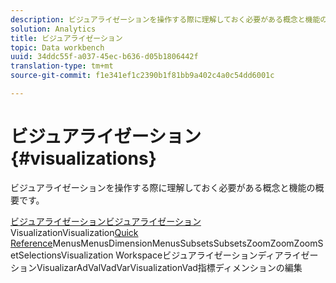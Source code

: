 ```yaml
---
description: ビジュアライゼーションを操作する際に理解しておく必要がある概念と機能の概要です。
solution: Analytics
title: ビジュアライゼーション
topic: Data workbench
uuid: 34ddc55f-a037-45ec-b636-d05b1806442f
translation-type: tm+mt
source-git-commit: f1e341ef1c2390b1f81bb9a402c4a0c54dd6001c

---
```



# ビジュアライゼーション{#visualizations}

ビジュアライゼーションを操作する際に理解しておく必要がある概念と機能の概要です。

[ビジュアライゼーションビジュアライゼーション](https://docs.adobe.com/content/help/en/data-workbench/using/client/visualizations/c-open-vis.html)VisualizationVisualization[Quick Reference](https://docs.adobe.com/content/help/en/data-workbench/using/client/visualizations/c-qk-ref.html)Menus[](https://docs.adobe.com/content/help/en/data-workbench/using/client/visualizations/make-selections/c-sel-vis.html)[](https://docs.adobe.com/content/help/en/data-workbench/using/client/visualizations/c-ustd-benchmks.html)[](https://docs.adobe.com/content/help/en/data-workbench/using/client/visualizations/c-met-dim-menus.html)[](https://docs.adobe.com/content/help/en/data-workbench/using/client/visualizations/subsets/c-wk-subsets.html)[](https://docs.adobe.com/content/help/en/data-workbench/using/client/visualizations/c-zoom-vis.html)[](https://docs.adobe.com/content/help/en/data-workbench/using/client/visualizations/c-call-wkspc.html)[](https://docs.adobe.com/content/help/en/data-workbench/using/client/visualizations/c-present-layer.html)[](https://docs.adobe.com/content/help/en/data-workbench/using/client/visualizations/c-bookmark-about.html)[](https://docs.adobe.com/content/help/en/data-workbench/using/client/visualizations/dwb-create-metricdim.html)MenusDimensionMenusSubsetsSubsetsZoomZoomZoomSetSelectionsVisualization WorkspaceビジュアライゼーションディアライゼーションVisualizarAdValVadVarVisualizationVad指標ディメンションの編集